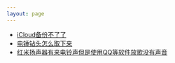 ```yaml
---
layout: page
---
```

- [iCloud备份不了了](howto_iCloud备份不了了)
- [电锤钻头怎么取下来](howto_电锤)
- [红米扬声器有来电铃声但是使用QQ等软件放歌没有声音](howto_hongmiyangshengqimeiyoushengyin)